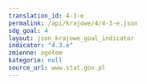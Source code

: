 ```yaml
---
translation_id: 4-3-e
permalink: /api/krajowe/4/4-3-e.json
sdg_goal: 4
layout: json_krajowe_goal_indicator
indicator: "4.3.e"
zmienne: ogółem
kategorie: null
source_url: www.stat.gov.pl
---
```

